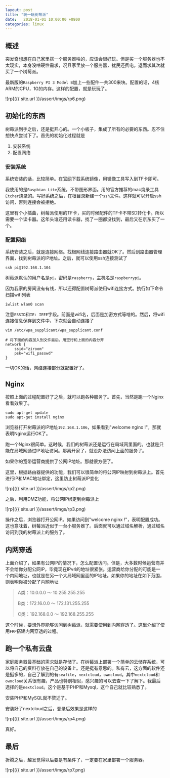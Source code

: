 ```yaml
---
layout: post
title: "玩一玩树莓派"
date:   2018-01-01 10:00:00 +0800
categories: linux
---
```

## 概述

突发奇想想在自己家里搭一个服务器啥的，应该会很好玩。但是买一个服务器也不太现实，本身没啥硬性需求，况且家里放一个服务器，扰民还费电。退而求其次就买了一个树莓派。

最新版的`Raspberry PI 3 Model B`加上一些配件一共300来块。配置的话，4核ARM的CPU，1G的内存。这样的配置，就是玩玩了。

![rp]({{ site.url }}/assert/imgs/rp6.png)

## 初始化的东西

树莓派到手之后，还是挺开心的。一个小板子，集成了所有的必要的东西。忍不住想快点尝试下了。首先的初始化过程就是

1. 安装系统
2. 配置网络

### 安装系统

系统安装的话，比较简单。在[官网](https://www.raspberrypi.org/downloads/)下载系统镜像，用镜像工具写入到TF卡即可。

我使用的是`Raspbian Lite`系统，不带图形界面。用的官方推荐的mac烧录工具`Etcher`烧录的。写好系统之后，在根目录新建一个`ssh`文件。这样就可以开启ssh访问，否则连接会被拒绝。

这里有个小插曲，树莓派使用的TF卡，买的时候配件的TF卡不带SD转化卡。所以需要一个读卡器。这年头谁还用读卡器，找了一圈都没找到，最后又在京东买了一个。

### 配置网络

系统安装之后，就是连接网络。找根网线连接路由器就OK了。然后到路由器管理界面，找到树莓派的IP地址。之后，就可以使用ssh连接测试了

```shell
ssh pi@192.168.1.104
```

树莓派默认的用户名是`pi`，密码是`raspberry`，主机名是`raspberrypi`。

因为我家的房间没有有线，所以还得配置树莓派使用wifi连接方式。执行如下命令扫描wifi列表

```shell
iwlist wlan0 scan
```

注意`ESSID`和`IE: IEEE`字段。前面是wifi名，后面是加密方式等啥的。然后，将wifi连接信息保存到文件中，下次就会自动连接了

```shell
vim /etc/wpa_supplicant/wpa_supplicant.conf

# 将下面的内容加入到文件最后，用空行和上面的内容分开
network {
    ssid="ziroom"
    psk="wifi_passwd"
}
```

一切OK的话，网络连接部分就配置好了。

## Nginx

按照上面的过程配置好了之后，就可以跑各种服务了。首先，当然是跑一个Nginx看看效果了。

```shell
sudo apt-get update
sudo apt-get install nginx
```

浏览器打开树莓派的IP地址`192.168.1.106`，如果看到"welcome nginx !"，那就表明Nginx运行OK了。

跑一个Nginx很简单。这时候，我们的树莓派还是运行在局域网里面的。也就是只能在局域网通过IP地址访问。那离开家了，就没办法访问上面的服务了。

如果你的宽带运营商提供了公网IP地址。那就很方便了。

这里，根据路由器提供的功能，我们可以很简单的将公网IP映射到树莓派上。首先进行IP和MAC地址绑定，这里防止树莓派IP变化

![rp]({{ site.url }}/assert/imgs/rp2.png)

之后，利用DMZ功能，将公网IP绑定到树莓派上

![rp]({{ site.url }}/assert/imgs/rp3.png)

操作之后，浏览器打开公网IP。如果访问到"welcome nginx !"，表明配置成功。这也意味着，树莓派近似于一台小服务器了。后面就可以通过域名解析，通过域名访问到我的树莓派上的服务了。

## 内网穿透

上面介绍了，如果有公网IP的情况下，怎么配置访问。但是，大多数时候运营商并不会给你分配公网IP，毕竟现在IPv4的地址很紧张。运营商给你分配的可能是一个内网地址，也就是在另一个大局域网里面的IP地址。如果你的地址在如下范围，则表明你被分配了内网地址

>
> A类：10.0.0.0 ～ 10.255.255.255     
>
> B类：172.16.0.0 ～ 172.131.255.255  
>
> C类：192.168.0.0 ～ 192.168.255.255 
>

这个时候，要想外界能够访问到树莓派，就需要使用到内网穿透了。[这里](#)介绍了使用`FRP`搭建内网穿透的过程。

## 跑一个私有云盘

家庭服务器最基础的需求就是存储了。在树莓派上部署一个简单的云储存系统，可以将自己的资料存放在自己的设备上。还是挺有意思的。私有云，这方面的软件还是挺多的，自己了解到的有`seafile`，`nextcloud`，`owncloud`。其中`nextcloud`和`owncloud`关系很有趣，产品也特别相似，感兴趣的可以去查一下了解下。我最后选择的是`nextcloud`。这个是基于PHP和Mysql，这个自己就比较熟悉了。

安装PHP和MySQL就不赘述了。

安装好了nextcloud之后，登录后效果是这样的

![rp]({{ site.url }}/assert/imgs/rp4.png)

真好。

## 最后

折腾之后，越发觉得以后要是有条件了，一定要在家里部署一个服务器。

![rp]({{ site.url }}/assert/imgs/rp7.png)
